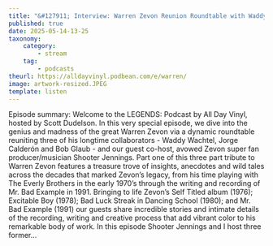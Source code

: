 ```yaml
---
title: "&#127911; Interview: Warren Zevon Reunion Roundtable with Waddy Wachtel, Shooter Jennings, Jorge Calderón & Bob Glaub"
published: true
date: 2025-05-14-13-25
taxonomy:
    category:
        - stream
    tag:
        - podcasts
theurl: https://alldayvinyl.podbean.com/e/warren/
image: artwork-resized.JPEG
template: listen
---
```


Episode summary: Welcome to the LEGENDS: Podcast by All Day Vinyl, hosted by Scott Dudelson. In this very special episode, we dive into the genius and madness of the great Warren Zevon via a dynamic roundtable reuniting three of his longtime collaborators - Waddy Wachtel, Jorge Calder&oacute;n and Bob Glaub - and our guest co-host, avowed Zevon super fan producer/musician Shooter Jennings. Part one of this three part tribute to Warren Zevon features a treasure trove of insights, anecdotes and wild tales across the decades that marked Zevon&rsquo;s legacy, from his time playing with The Everly Brothers in the early 1970&rsquo;s through the writing and recording of Mr. Bad Example in 1991. Bringing to life Zevon&rsquo;s Self Titled album (1976); Excitable Boy (1978); Bad Luck Streak in Dancing School (1980); and Mr. Bad Example (1991) our guests share incredible stories and intimate details of the recording, writing and creative process that add vibrant color to his remarkable body of work. In this episode Shooter Jennings and I host three former&hellip;
